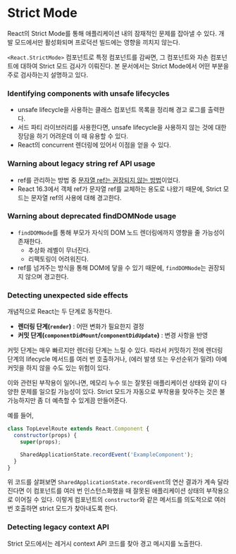 # Strict Mode

React의 Strict Mode를 통해 애플리케이션 내의 잠재적인 문제를 잡아낼 수 있다. 개발 모드에서만 활성화되며 프로덕션 빌드에는 영향을 끼치지 않는다.

`<React.StrictMode>` 컴포넌트로 특정 컴포넌트를 감싸면, 그 컴포넌트와 자손 컴포넌트에 대하여 Strict 모드 검사가 이뤄진다. 본 문서에서는 Strict Mode에서 어떤 부분을 주로 검사하는지 설명하고 있다.

### Identifying components with unsafe lifecycles

- unsafe lifecycle을 사용하는 클래스 컴포넌트 목록을 정리해 경고 로그를 출력한다.
- 서드 파티 라이브러리를 사용한다면, unsafe lifecycle을 사용하지 않는 것에 대한 장담을 하기 어려운데 이 때 유용할 수 있다.
- React의 concurrent 렌더링에 있어서 이점을 얻을 수 있다.

### Warning about legacy string ref API usage

- ref를 관리하는 방법 중 [문자열 ref는 권장되지 않는 방법](https://github.com/facebook/react/issues/1373)이었다.
- React 16.3에서 객체 ref가 문자열 ref를 교체하는 용도로 나왔기 때문에, Strict 모드는 문자열 ref의 사용에 대해 경고한다.

### Warning about deprecated findDOMNode usage

- `findDOMNode`를 통해 부모가 자식의 DOM 노드 렌더링에까지 영향을 줄 가능성이 존재한다.
  - 추상화 레벨이 무너진다.
  - 리팩토링이 어려워진다.
- ref를 넘겨주는 방식을 통해 DOM에 닿을 수 있기 때문에, `findDOMNode`는 권장되지 않으며 경고한다.

### Detecting unexpected side effects

개념적으로 React는 두 단계로 동작한다.

- **렌더링 단계(`render`)** : 어떤 변화가 필요한지 결정
- **커밋 단계(`componentDidMount`/`componentDidUpdate`)** : 변경 사항을 반영

커밋 단계는 매우 빠르지만 렌더링 단계는 느릴 수 있다. 따라서 커밋하기 전에 렌더링 단계의 lifecycle 메서드를 여러 번 호출하거나, (에러 발생 또는 우선순위가 밀려) 아예 커밋을 하지 않을 수도 있는 위험이 있다.

이와 관련된 부작용이 일어나면, 메모리 누수 또는 잘못된 애플리케이션 상태와 같이 다양한 문제를 일으킬 가능성이 있다. Strict 모드가 자동으로 부작용을 찾아주는 것은 불가능하지만 좀 더 예측할 수 있게끔 만들어준다.

예를 들어,

```jsx
class TopLevelRoute extends React.Component {
  constructor(props) {
    super(props);

    SharedApplicationState.recordEvent('ExampleComponent');
  }
}
```

위 코드를 살펴보면 `SharedApplicationState.recordEvent`의 연산 결과가 계속 달라진다면 이 컴포넌트를 여러 번 인스턴스화했을 때 잘못된 애플리케이션 상태의 부작용으로 이어질 수 있다. 이렇게 컴포넌트의 `constructor`와 같은 메서드를 의도적으로 여러 번 호출하면 strict 모드가 찾아내도록 한다.

### Detecting legacy context API

Strict 모드에서는 레거시 context API 코드를 찾아 경고 메시지를 노출한다.
